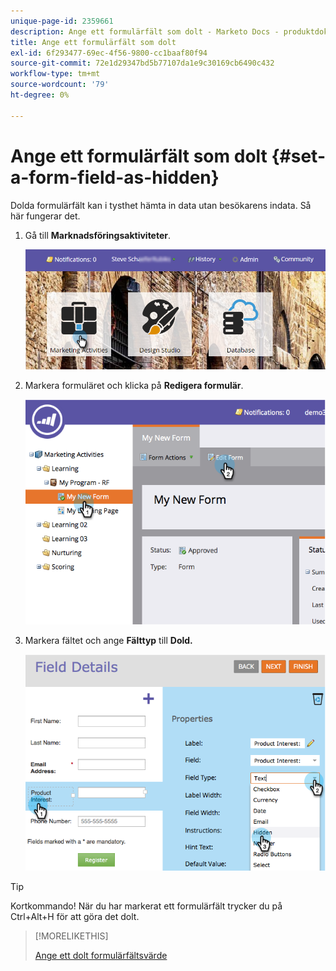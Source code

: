 ```yaml
---
unique-page-id: 2359661
description: Ange ett formulärfält som dolt - Marketo Docs - produktdokumentation
title: Ange ett formulärfält som dolt
exl-id: 6f293477-69ec-4f56-9800-cc1baaf80f94
source-git-commit: 72e1d29347bd5b77107da1e9c30169cb6490c432
workflow-type: tm+mt
source-wordcount: '79'
ht-degree: 0%

---
```


# Ange ett formulärfält som dolt {#set-a-form-field-as-hidden}

Dolda formulärfält kan i tysthet hämta in data utan besökarens indata. Så här fungerar det.

1. Gå till **Marknadsföringsaktiviteter**.

   ![](assets/login-marketing-activities-3.png)

1. Markera formuläret och klicka på **Redigera formulär**.

   ![](assets/image2014-9-15-12-3a58-3a47.png)

1. Markera fältet och ange **Fälttyp** till **Dold.**

   ![](assets/image2014-9-15-12-3a58-3a56.png)

>[!TIP]
>
>Kortkommando! När du har markerat ett formulärfält trycker du på Ctrl+Alt+H för att göra det dolt.

>[!MORELIKETHIS]
>
>[Ange ett dolt formulärfältsvärde](/help/marketo/product-docs/demand-generation/forms/form-fields/set-a-hidden-form-field-value.md)
